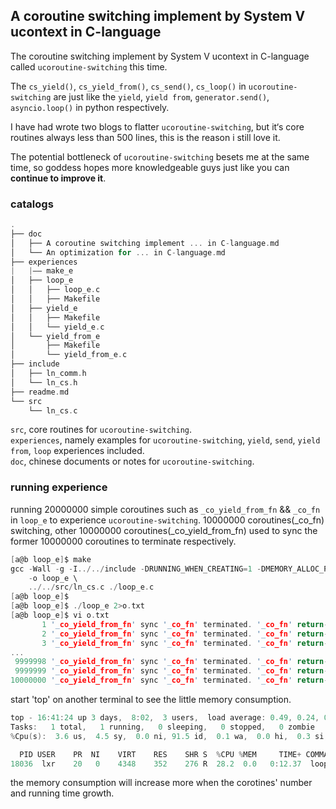 A coroutine switching implement by System V ucontext in C-language
----

The coroutine switching implement by System V ucontext in C-language called `ucoroutine-switching` this time. <br>

The `cs_yield()`, `cs_yield_from()`, `cs_send()`, `cs_loop()` in `ucoroutine-switching` are just like the `yield`, `yield from`, `generator.send()`, `asyncio.loop()` in python respectively. 

I have had wrote two blogs to flatter `ucoroutine-switching`, but it‘s core routines always less than 500 lines, this is the reason i still love it.<br>

The potential bottleneck of `ucoroutine-switching` besets me at the same time, so goddess hopes more knowledgeable guys just like you can **continue to improve it**.<br>

### catalogs
```C
.
├── doc
│   ├── A coroutine switching implement ... in C-language.md
│   └── An optimization for ... in C-language.md
├── experiences
|   |—— make_e
│   ├── loop_e
│   │   ├── loop_e.c
│   │   ├── Makefile
│   ├── yield_e
│   │   ├── Makefile
│   │   └── yield_e.c
│   └── yield_from_e
│       ├── Makefile
│       └── yield_from_e.c
├── include
│   ├── ln_comm.h
│   └── ln_cs.h
├── readme.md
└── src
    └── ln_cs.c
```
`src`, core routines for `ucoroutine-switching`. <br>
`experiences`, namely examples for `ucoroutine-switching`, `yield`, `send`, `yield from`, `loop` experiences included. <br>
`doc`, chinese documents or notes for `ucoroutine-switching`. <br>

### running experience
running 20000000 simple coroutines such as `_co_yield_from_fn` && `_co_fn` in `loop_e` to experience `ucoroutine-switching`.
10000000 coroutines(_co_fn) switching, other 10000000 coroutines(_co_yield_from_fn) used to sync the former 10000000 coroutines to terminate respectively.
```C
[a@b loop_e]$ make
gcc -Wall -g -I../../include -DRUNNING_WHEN_CREATING=1 -DMEMORY_ALLOC_PRE=0 \
    -o loop_e \
    ../../src/ln_cs.c ./loop_e.c
[a@b loop_e]$
[a@b loop_e]$ ./loop_e 2>o.txt
[a@b loop_e]$ vi o.txt
       1 '_co_yield_from_fn' sync '_co_fn' terminated. '_co_fn' return-value: 012
       2 '_co_yield_from_fn' sync '_co_fn' terminated. '_co_fn' return-value: 012
       3 '_co_yield_from_fn' sync '_co_fn' terminated. '_co_fn' return-value: 012
...
 9999998 '_co_yield_from_fn' sync '_co_fn' terminated. '_co_fn' return-value: 012
 9999999 '_co_yield_from_fn' sync '_co_fn' terminated. '_co_fn' return-value: 012
10000000 '_co_yield_from_fn' sync '_co_fn' terminated. '_co_fn' return-value: 012
```

start 'top' on another terminal to see the little memory consumption.
```C
top - 16:41:24 up 3 days,  8:02,  3 users,  load average: 0.49, 0.24, 0.15
Tasks:   1 total,   1 running,   0 sleeping,   0 stopped,   0 zombie
%Cpu(s):  3.6 us,  4.5 sy,  0.0 ni, 91.5 id,  0.1 wa,  0.0 hi,  0.3 si,  0.0 st

  PID USER    PR  NI    VIRT    RES    SHR S  %CPU %MEM     TIME+ COMMAND
18036  lxr    20   0    4348    352    276 R  28.2  0.0   0:12.37  loop_e
```
the memory consumption will increase more when the corotines' number and running time growth.
